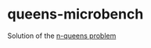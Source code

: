 # queens-microbench

Solution of the [n-queens problem](https://en.wikipedia.org/wiki/Eight_queens_puzzle)

